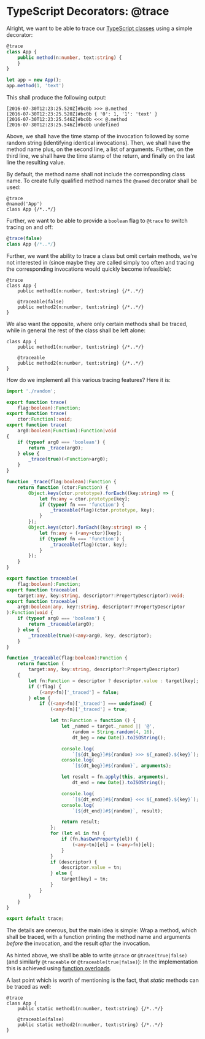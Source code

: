 # TypeScript Decorators: @trace

Alright, we want to be able to trace our [TypeScript classes][1] using a simple decorator:
```typescript
@trace
class App {
    public method(n:number, text:string) {
    }
}

let app = new App();
app.method(1, 'text')
```

This shall produce the following output:
```
[2016-07-30T12:23:25.520Z]#bc0b >>> @.method
[2016-07-30T12:23:25.520Z]#bc0b { '0': 1, '1': 'text' }
[2016-07-30T12:23:25.546Z]#bc0b <<< @.method
[2016-07-30T12:23:25.546Z]#bc0b undefined
```

Above, we shall have the time stamp of the invocation followed by some random string (identifying identical invocations). Then, we shall have the method name plus, on the second line, a list of arguments. Further, on the third line, we shall have the time stamp of the return, and finally on the last line the resulting value.

By default, the method name shall not include the corresponding class name. To create fully qualified method names the `@named` decorator shall be used:
```
@trace
@named('App')
class App {/*..*/}
```

Further, we want to be able to provide a `boolean` flag to `@trace` to switch tracing on and off:

```typescript
@trace(false)
class App {/*..*/}
```

Further, we want the ability to trace a class but omit certain methods, we're not interested in (since maybe they are called simply too often and tracing the corresponding invocations would quickly become infeasible):
```
@trace
class App {
    public method1(n:number, text:string) {/*..*/}

    @traceable(false)
    public method2(n:number, text:string) {/*..*/}
}
```

We also want the opposite, where only certain methods shall be traced, while in general the rest of the class shall be left alone:
```
class App {
    public method1(n:number, text:string) {/*..*/}

    @traceable
    public method2(n:number, text:string) {/*..*/}
}
```

How do we implement all this various tracing features? Here it is:
```typescript
import './random';

export function trace(
    flag:boolean):Function;
export function trace(
    ctor:Function):void;
export function trace(
    arg0:boolean|Function):Function|void
{
    if (typeof arg0 === 'boolean') {
        return _trace(arg0);
    } else {
        _trace(true)(<Function>arg0);
    }
}

function _trace(flag:boolean):Function {
    return function (ctor:Function) {
        Object.keys(ctor.prototype).forEach((key:string) => {
            let fn:any = ctor.prototype[key];
            if (typeof fn === 'function') {
                _traceable(flag)(ctor.prototype, key);
            }
        });
        Object.keys(ctor).forEach((key:string) => {
            let fn:any = (<any>ctor)[key];
            if (typeof fn === 'function') {
                _traceable(flag)(ctor, key);
            }
        });
    }
}

export function traceable(
    flag:boolean):Function;
export function traceable(
    target:any, key:string, descriptor?:PropertyDescriptor):void;
export function traceable(
    arg0:boolean|any, key?:string, descriptor?:PropertyDescriptor
):Function|void {
    if (typeof arg0 === 'boolean') {
        return _traceable(arg0);
    } else {
        _traceable(true)(<any>arg0, key, descriptor);
    }
}

function _traceable(flag:boolean):Function {
    return function (
        target:any, key:string, descriptor?:PropertyDescriptor)
    {
        let fn:Function = descriptor ? descriptor.value : target[key];
        if (!flag) {
            (<any>fn)['_traced'] = false;
        } else {
            if ((<any>fn)['_traced'] === undefined) {
                (<any>fn)['_traced'] = true;

                let tn:Function = function () {
                    let _named = target._named || '@',
                        random = String.random(4, 16),
                        dt_beg = new Date().toISOString();

                    console.log(
                        `[${dt_beg}]#${random} >>> ${_named}.${key}`);
                    console.log(
                        `[${dt_beg}]#${random}`, arguments);

                    let result = fn.apply(this, arguments),
                        dt_end = new Date().toISOString();

                    console.log(
                        `[${dt_end}]#${random} <<< ${_named}.${key}`);
                    console.log(
                        `[${dt_end}]#${random}`, result);

                    return result;
                };
                for (let el in fn) {
                    if (fn.hasOwnProperty(el)) {
                        (<any>tn)[el] = (<any>fn)[el];
                    }
                }
                if (descriptor) {
                    descriptor.value = tn;
                } else {
                    target[key] = tn;
                }
            }
        }
    }
}

export default trace;
```

The details are onerous, but the main idea is simple: Wrap a method, which shall be traced, with a function printing the method name and arguments *before* the invocation, and the result *after* the invocation.

As hinted above, we shall be able to write `@trace` or `@trace(true|false)` (and similarly `@traceable` or `@traceable(true|false)`): In the implementation this is achieved using [function overloads][2].

A last point which is worth of mentioning is the fact, that *static* methods can be traced as well:
```
@trace
class App {
    public static method1(n:number, text:string) {/*..*/}

    @traceable(false)
    public static method2(n:number, text:string) {/*..*/}
}
```

[1]: http://www.typescriptlang.org/docs/handbook/classes.html
[2]: http://www.typescriptlang.org/docs/handbook/functions.html

